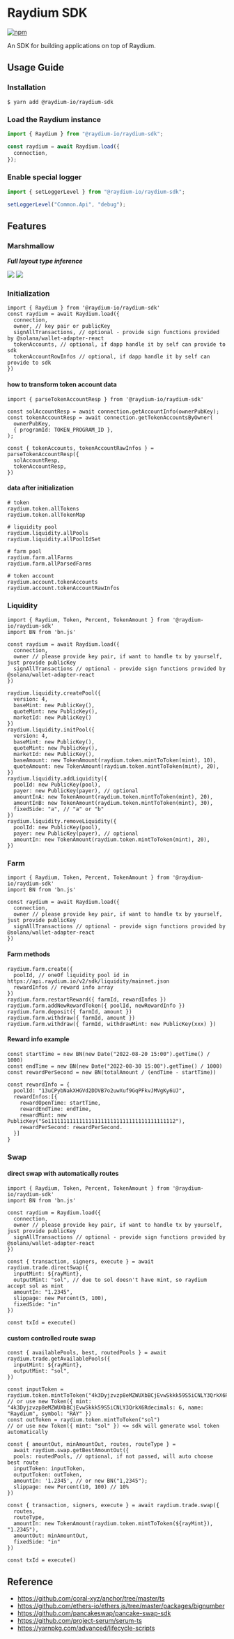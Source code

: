 # Raydium SDK

[npm-image]: https://img.shields.io/npm/v/@raydium-io/raydium-sdk.svg?style=flat
[npm-url]: https://www.npmjs.com/package/@raydium-io/raydium-sdk

[![npm][npm-image]][npm-url]

An SDK for building applications on top of Raydium.

## Usage Guide

### Installation

```
$ yarn add @raydium-io/raydium-sdk
```

### Load the Raydium instance

```javascript
import { Raydium } from "@raydium-io/raydium-sdk";

const raydium = await Raydium.load({
  connection,
});
```

### Enable special logger

```javascript
import { setLoggerLevel } from "@raydium-io/raydium-sdk";

setLoggerLevel("Common.Api", "debug");
```

## Features

### Marshmallow

**_Full layout type inference_**

![](snapshots/marshmallow/1.png)
![](snapshots/marshmallow/2.png)

### Initialization

```
import { Raydium } from '@raydium-io/raydium-sdk'
const raydium = await Raydium.load({
  connection,
  owner, // key pair or publicKey
  signAllTransactions, // optional - provide sign functions provided by @solana/wallet-adapter-react
  tokenAccounts, // optional, if dapp handle it by self can provide to sdk
  tokenAccountRowInfos // optional, if dapp handle it by self can provide to sdk
})
```

#### how to transform token account data

```
import { parseTokenAccountResp } from '@raydium-io/raydium-sdk'

const solAccountResp = await connection.getAccountInfo(ownerPubKey);
const tokenAccountResp = await connection.getTokenAccountsByOwner(
  ownerPubKey,
  { programId: TOKEN_PROGRAM_ID },
);

const { tokenAccounts, tokenAccountRawInfos } = parseTokenAccountResp({
  solAccountResp,
  tokenAccountResp,
})
```

#### data after initialization

```
# token
raydium.token.allTokens
raydium.token.allTokenMap

# liquidity pool
raydium.liquidity.allPools
raydium.liquidity.allPoolIdSet

# farm pool
raydium.farm.allFarms
raydium.farm.allParsedFarms

# token account
raydium.account.tokenAccounts
raydium.account.tokenAccountRawInfos
```

### Liquidity

```
import { Raydium, Token, Percent, TokenAmount } from '@raydium-io/raydium-sdk'
import BN from 'bn.js'

const raydium = await Raydium.load({
  connection,
  owner // please provide key pair, if want to handle tx by yourself, just provide publicKey
  signAllTransactions // optional - provide sign functions provided by @solana/wallet-adapter-react
})

raydium.liquidity.createPool({
  version: 4,
  baseMint: new PublicKey(),
  quoteMint: new PublicKey(),
  marketId: new PublicKey()
})
raydium.liquidity.initPool({
  version: 4,
  baseMint: new PublicKey(),
  quoteMint: new PublicKey(),
  marketId: new PublicKey(),
  baseAmount: new TokenAmount(raydium.token.mintToToken(mint), 10),
  quoteAmount: new TokenAmount(raydium.token.mintToToken(mint), 20),
})
raydium.liquidity.addLiquidity({
  poolId: new PublicKey(pool),
  payer: new PublicKey(payer), // optional
  amountInA: new TokenAmount(raydium.token.mintToToken(mint), 20),
  amountInB: new TokenAmount(raydium.token.mintToToken(mint), 30),
  fixedSide: "a", // "a" or "b"
})
raydium.liquidity.removeLiquidity({
  poolId: new PublicKey(pool),
  payer: new PublicKey(payer), // optional
  amountIn: new TokenAmount(raydium.token.mintToToken(mint), 20),
})
```

### Farm

```
import { Raydium, Token, Percent, TokenAmount } from '@raydium-io/raydium-sdk'
import BN from 'bn.js'

const raydium = await Raydium.load({
  connection,
  owner // please provide key pair, if want to handle tx by yourself, just provide publicKey
  signAllTransactions // optional - provide sign functions provided by @solana/wallet-adapter-react
})
```

#### Farm methods

```
raydium.farm.create({
  poolId, // oneOf liquidity pool id in https://api.raydium.io/v2/sdk/liquidity/mainnet.json
  rewardInfos // reward info array
})
raydium.farm.restartReward({ farmId, rewardInfos })
raydium.farm.addNewRewardToken({ poolId, newRewardInfo })
raydium.farm.deposit({ farmId, amount })
raydium.farm.withdraw({ farmId, amount })
raydium.farm.withdraw({ farmId, withdrawMint: new PublicKey(xxx) })
```

#### Reward info example

```
const startTime = new BN(new Date("2022-08-20 15:00").getTime() / 1000)
const endTime = new BN(new Date("2022-08-30 15:00").getTime() / 1000)
const rewardPerSecond = new BN(totalAmount / (endTime - startTime))

const rewardInfo = {
  poolId: "13uCPybNakXHGVd2DDVB7o2uwXuf9GqPFkvJMVgKy6UJ",
  rewardInfos:[{
    rewardOpenTime: startTime,
    rewardEndTime: endTime,
    rewardMint: new PublicKey("So11111111111111111111111111111111111111112"),
    rewardPerSecond: rewardPerSecond.
  }]
}
```

### Swap

#### direct swap with automatically routes

```
import { Raydium, Token, Percent, TokenAmount } from '@raydium-io/raydium-sdk'
import BN from 'bn.js'

const raydium = Raydium.load({
  connection,
  owner // please provide key pair, if want to handle tx by yourself, just provide publicKey
  signAllTransactions // optional - provide sign functions provided by @solana/wallet-adapter-react
})

const { transaction, signers, execute } = await raydium.trade.directSwap({
  inputMint: ${rayMint},
  outputMint: "sol", // due to sol doesn't have mint, so raydium accept sol as mint
  amountIn: "1.2345",
  slippage: new Percent(5, 100),
  fixedSide: "in"
})

const txId = execute()
```

#### custom controlled route swap

```
const { availablePools, best, routedPools } = await raydium.trade.getAvailablePools({
  inputMint: ${rayMint},
  outputMint: "sol",
})

const inputToken = raydium.token.mintToToken("4k3Dyjzvzp8eMZWUXbBCjEvwSkkk59S5iCNLY3QrkX6Rdecimals")
// or use new Token({ mint: "4k3Dyjzvzp8eMZWUXbBCjEvwSkkk59S5iCNLY3QrkX6Rdecimals: 6, name: "Raydium", symbol: "RAY" })
const outToken = raydium.token.mintToToken("sol")
// or use new Token({ mint: "sol" }) <= sdk will generate wsol token automatically

const { amountOut, minAmountOut, routes, routeType } =
  await raydium.swap.getBestAmountOut({
  pools: routedPools, // optional, if not passed, will auto choose best route
  inputToken: inputToken,
  outputToken: outToken,
  amountIn: '1.2345', // or new BN("1,2345");
  slippage: new Percent(10, 100) // 10%
})

const { transaction, signers, execute } = await raydium.trade.swap({
  routes,
  routeType,
  amountIn: new TokenAmount(raydium.token.mintToToken(${rayMint}), "1.2345"),
  amountOut: minAmountOut,
  fixedSide: "in"
})

const txId = execute()
```

## Reference

- https://github.com/coral-xyz/anchor/tree/master/ts
- https://github.com/ethers-io/ethers.js/tree/master/packages/bignumber
- https://github.com/pancakeswap/pancake-swap-sdk
- https://github.com/project-serum/serum-ts
- https://yarnpkg.com/advanced/lifecycle-scripts
